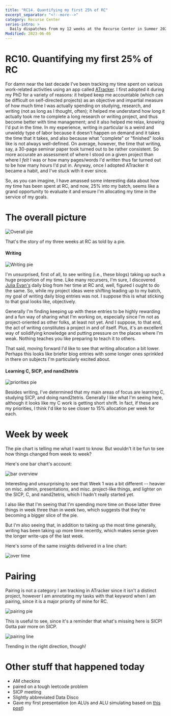 ```yaml
---
title: "RC14. Quantifying my first 25% of RC"
excerpt_separator: "<!--more-->"
category: Recurse Center
series-intro: >
  Daily dispatches from my 12 weeks at the Recurse Center in Summer 2023
Modified: 2023-06-05
---
```


# RC10. Quantifying my first 25% of RC

For damn near the last decade I've been tracking my time spent on various work-related activities using an app called [ATracker](https://atracker.pro/home.html). I first adopted it during my PhD for a variety of reasons: it helped keep me accountable (which can be difficult on self-directed projects) as an objective and impartial measure of how much time I was actually spending on studying, research, and writing (not as long as I thought, often); it helped me understand how long it actually took me to complete a long research or writing project, and thus become better with time management; and it also helped me relax, knowing I'd put in the time. In my experience, writing in particular is a weird and unwieldy type of labor because it doesn't happen on demand and it takes the time that it takes, and also because what "complete" or "finished" looks like is not always well-defined. On average, however, the time that writing, say, a 30-page seminar paper took turned out to be rather consistent. So more accurate an assessment of where I stood on a given project than where I *felt* I was or how many pages/words I'd written thus far turned out to be how many hours I'd put in. Anyway, once I adopted ATracker it became a habit, and I've stuck with it ever since.

So, as you can imagine, I have amassed some interesting data about how my time has been spent at RC, and now, 25% into my batch, seems like a grand opportunity to evaluate it and ensure I'm allocating my time in the service of my goals.

# The overall picture

![Overall pie](/assets/images/RC14-1_pie_overview.png)

That's the story of my three weeks at RC as told by a pie.


#### Writing

![Writing pie](/assets/images/RC14-2_pie_writing.png)

I'm unsurprised, first of all, to see writing (i.e., these blogs) taking up such a huge proportion of my time. Like many recursers, I'm sure, I discovered [Julia Evan's](https://jvns.ca/juliasections/recurse-center-2020/) daily blog from her time at RC and, well, figured I ought to do the same. So, while my project ideas were shifting leading up to my batch, my goal of writing daily blog entries was not. I suppose this is what sticking to that goal looks like, objectively.

Generally I'm finding keeping up with these entries to be highly rewarding and a fun way of sharing what I'm working on, especially since I'm not as project-oriented as other folks, at least not yet. And I suppose, to that end, the act of writing constitutes a project in and of itself. Plus, it's an excellent way of solidifying knowledge and putting pressure on the places where I'm weak. Nothing teaches you like preparing to teach it to others.

That said, moving forward I'd like to see that writing allocation a bit lower. Perhaps this looks like briefer blog entries with some longer ones sprinkled in there on subjects I'm particularly excited about.


#### Learning C, SICP, and nand2tetris

![priorities pie](/assets/images/RC14-3_pie_priorities.png)

Besides writing, I've determined that my main areas of focus are learning C, studying SICP, and doing nand2tetris. Generally I like what I'm seeing here, although it looks like my C work is getting short shrift. In fact, if these are my priorities, I think I'd like to see closer to 15% allocation per week for each.


# Week by week
The pie chart is telling me what I want to know. But wouldn't it be fun to see how things changed from week to week?

Here's one bar chart's account:

![bar overview](/assets/images/RC14-4_bar_overview.png)

Interesting and unsurprising to see that Week 1 was a bit different -- heavier on misc. admin, presentations, and misc. project-like things, and lighter on the SICP, C, and nand2tetris, which I hadn't really started yet.

I also like that I'm seeing that I'm spending more time on those latter three things in week three than in week two, which suggests that they're becoming a bigger slice of the pie.

But I'm also seeing that, in addition to taking up the most time generally, writing has been taking up more time recently, which makes sense given the longer write-ups of the last week.

Here's some of the same insights delivered in a line chart:

![over time](/assets/images/RC14-5_overtime_line.png)


# Pairing
Pairing is not a category I am tracking in ATracker since it isn't a distinct project, however I am annotating my tasks with that keyword when I am pairing, since it is a major priority of mine for RC.

![pairing pie](/assets/images/RC14-6_pairingpie.png)

This is useful to see, since it's a reminder that what's missing here is SICP! Gotta pair more on SICP.

![pairing line](/assets/images/RC14-7_pairingline.png)

Trending in the right direction, though!


# Other stuff that happened today
- AM checkins
- paired on a tough leetcode problem
- SICP meeting
- Slightly abbreviated Data Disco
- Gave my first presentation (on ALUs and ALU simulating based on [this post](https://www.datadoodad.com/recurse%20center/RC12/))
